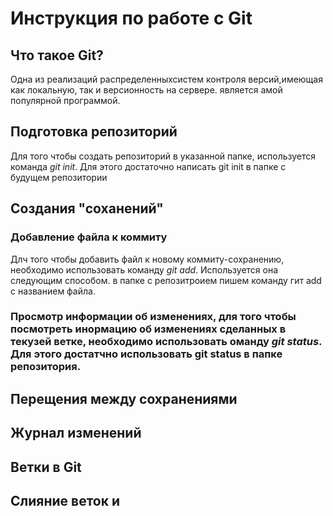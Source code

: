 # Инструкция по работе с Git

## Что такое Git?

Одна из реализаций распределенныхсистем контроля версий,имеющая как локальную, так и версионность на сервере. является амой популярной программой.

## Подготовка репозиторий 
Для того чтобы создать репозиторий в указанной папке, используется команда *git init*. Для этого достаточно написать git init в папке с будущем репозитории


## Создания "соханений"

### Добавление файла к коммиту 

Длч того чтобы добавить файл к новому коммиту-сохранению, необходимо использовать команду *git add*. Используется она следующим способом. в папке с репозитроием пишем команду гит add с названием файла.

### Просмотр информации об изменениях, для того чтобы посмотреть инормацию об изменениях сделанных в текузей ветке, необходимо использовать оманду *git status*. Для этого достатчно использовать git status в папке репозитория. 

## Перещения между сохранениями

## Журнал изменений

## Ветки в Git

## Слияние веток и 
